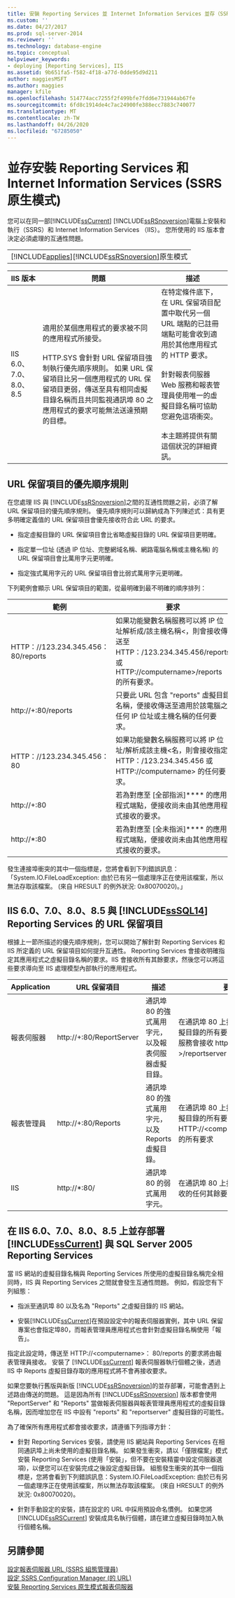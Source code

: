 ```yaml
---
title: 安裝 Reporting Services 並 Internet Information Services 並存（SSRS 原生模式） |Microsoft Docs
ms.custom: ''
ms.date: 04/27/2017
ms.prod: sql-server-2014
ms.reviewer: ''
ms.technology: database-engine
ms.topic: conceptual
helpviewer_keywords:
- deploying [Reporting Services], IIS
ms.assetid: 9b651fa5-f582-4f18-a77d-0dde95d9d211
author: maggiesMSFT
ms.author: maggies
manager: kfile
ms.openlocfilehash: 514774acc7255f2f499bfe7fdd6e731944ab67fe
ms.sourcegitcommit: 6fd8c1914de4c7ac24900fe388ecc7883c740077
ms.translationtype: MT
ms.contentlocale: zh-TW
ms.lasthandoff: 04/26/2020
ms.locfileid: "67285050"
---
```

# <a name="install-reporting-services-and-internet-information-services-side-by-side-ssrs-native-mode"></a>並存安裝 Reporting Services 和 Internet Information Services (SSRS 原生模式)
  您可以在同一部[!INCLUDE[ssCurrent](../../includes/sscurrent-md.md)] [!INCLUDE[ssRSnoversion](../../includes/ssrsnoversion-md.md)]電腦上安裝和執行（SSRS）和 Internet Information Services （IIS）。 您所使用的 IIS 版本會決定必須處理的互通性問題。  
  
||  
|-|  
|[!INCLUDE[applies](../../includes/applies-md.md)][!INCLUDE[ssRSnoversion](../../includes/ssrsnoversion-md.md)]原生模式|  
  
|IIS 版本|問題|描述|  
|-----------------|------------|-----------------|  
|IIS 6.0、7.0、8.0、8.5|適用於某個應用程式的要求被不同的應用程式所接受。<br /><br /> HTTP.SYS 會針對 URL 保留項目強制執行優先順序規則。 如果 URL 保留項目比另一個應用程式的 URL 保留項目更弱，傳送至具有相同虛擬目錄名稱而且共同監視通訊埠 80 之應用程式的要求可能無法送達預期的目標。|在特定條件底下，在 URL 保留項目配置中取代另一個 URL 端點的已註冊端點可能會收到適用於其他應用程式的 HTTP 要求。<br /><br /> 針對報表伺服器 Web 服務和報表管理員使用唯一的虛擬目錄名稱可協助您避免這項衝突。<br /><br /> 本主題將提供有關這個狀況的詳細資訊。|  
  
## <a name="precedence-rules-for-url-reservations"></a>URL 保留項目的優先順序規則  
 在您處理 IIS 與 [!INCLUDE[ssRSnoversion](../../includes/ssrsnoversion-md.md)]之間的互通性問題之前，必須了解 URL 保留項目的優先順序規則。 優先順序規則可以歸納成為下列陳述式：具有更多明確定義值的 URL 保留項目會優先接收符合此 URL 的要求。  
  
-   指定虛擬目錄的 URL 保留項目會比省略虛擬目錄的 URL 保留項目更明確。  
  
-   指定單一位址 (透過 IP 位址、完整網域名稱、網路電腦名稱或主機名稱) 的 URL 保留項目會比萬用字元更明確。  
  
-   指定強式萬用字元的 URL 保留項目會比弱式萬用字元更明確。  
  
 下列範例會顯示 URL 保留項目的範圍，從最明確到最不明確的順序排列：  
  
|範例|要求|  
|-------------|-------------|  
|HTTP：\//123.234.345.456： 80/reports|如果功能變數名稱服務可以將 IP 位址解析成\/該主機名稱\<，則會接收傳送至 HTTP：/123.234.345.456/reports 或 HTTP://computername>/reports 的所有要求。|  
|http://+:80/reports|只要此 URL 包含 "reports" 虛擬目錄名稱，便接收傳送至適用於該電腦之任何 IP 位址或主機名稱的任何要求。|  
|HTTP：\//123.234.345.456：80|如果功能變數名稱服務可以將 IP 位址\/解析成該主機\<名，則會接收指定 HTTP：/123.234.345.456 或 HTTP://computername> 的任何要求。|  
|http://+:80|若為對應至 [全部指派]**** 的應用程式端點，便接收尚未由其他應用程式接收的要求。|  
|http://*:80|若為對應至 [全未指派]**** 的應用程式端點，便接收尚未由其他應用程式接收的要求。|  
  
 發生連接埠衝突的其中一個指標是，您將會看到下列錯誤訊息：「System.IO.FileLoadException: 由於已有另一個處理序正在使用該檔案，所以無法存取該檔案。 (來自 HRESULT 的例外狀況: 0x80070020)。」  
  
## <a name="url-reservations-for-iis-60-70-80-85-with-sssql14-reporting-services"></a>IIS 6.0、7.0、8.0、8.5 與 [!INCLUDE[ssSQL14](../../includes/sssql14-md.md)] Reporting Services 的 URL 保留項目  
 根據上一節所描述的優先順序規則，您可以開始了解針對 Reporting Services 和 IIS 所定義的 URL 保留項目如何提升互通性。 Reporting Services 會接收明確指定其應用程式之虛擬目錄名稱的要求。IIS 會接收所有其餘要求，然後您可以將這些要求導向至 IIS 處理模型內部執行的應用程式。  
  
|Application|URL 保留項目|描述|要求接收|  
|-----------------|---------------------|-----------------|---------------------|  
|報表伺服器|http://+:80/ReportServer|通訊埠 80 的強式萬用字元，以及報表伺服器虛擬目錄。|在通訊埠 80 上接收指定報表伺服器虛擬目錄的所有要求。 報表伺服器 Web 服務會接收 http://\<電腦名稱>/reportserver 的所有要求。|  
|報表管理員|http://+:80/Reports|通訊埠 80 的強式萬用字元，以及 Reports 虛擬目錄。|在通訊埠 80 上接收指定 Reports 虛擬目錄的所有要求。 報表管理員接收 HTTP://\<computername>/reports。的所有要求|  
|IIS|http://*:80/|通訊埠 80 的弱式萬用字元。|在通訊埠 80 上接收其他應用程式未接收的任何其餘要求。|  
  
## <a name="side-by-side-deployments-of-sscurrent-and-sql-server-2005-reporting-services-on-iis-60-70-80-85"></a>在 IIS 6.0、7.0、8.0、8.5 上並存部署 [!INCLUDE[ssCurrent](../../includes/sscurrent-md.md)] 與 SQL Server 2005 Reporting Services  
 當 IIS 網站的虛擬目錄名稱與 Reporting Services 所使用的虛擬目錄名稱完全相同時，IIS 與 Reporting Services 之間就會發生互通性問題。 例如，假設您有下列組態：  
  
-   指派至通訊埠 80 以及名為 "Reports" 之虛擬目錄的 IIS 網站。  
  
-   安裝[!INCLUDE[ssCurrent](../../includes/sscurrent-md.md)]在預設設定中的報表伺服器實例，其中 URL 保留專案也會指定埠80，而報表管理員應用程式也會針對虛擬目錄名稱使用「報告」。  
  
 指定此設定時，傳送至 HTTP://\<computername>： 80/reports 的要求將由報表管理員接收。 安裝了 [!INCLUDE[ssCurrent](../../includes/sscurrent-md.md)] 報表伺服器執行個體之後，透過 IIS 中 Reports 虛擬目錄存取的應用程式將不會再接收要求。  
  
 如果您要執行舊版與新版 [!INCLUDE[ssRSnoversion](../../includes/ssrsnoversion-md.md)]的並存部署，可能會遇到上述路由傳送的問題。 這是因為所有 [!INCLUDE[ssRSnoversion](../../includes/ssrsnoversion-md.md)] 版本都會使用 "ReportServer" 和 "Reports" 當做報表伺服器與報表管理員應用程式的虛擬目錄名稱，因而增加您在 IIS 中設有 "reports" 和 "reportserver" 虛擬目錄的可能性。  
  
 為了確保所有應用程式都會接收要求，請遵循下列指導方針：  
  
-   針對 Reporting Services 安裝，請使用 IIS 網站與 Reporting Services 在相同通訊埠上尚未使用的虛擬目錄名稱。 如果發生衝突，請以「僅限檔案」模式安裝 Reporting Services (使用「安裝」，但不要在安裝精靈中設定伺服器選項)，以便您可以在安裝完成之後設定虛擬目錄。 組態發生衝突的其中一個指標是，您將會看到下列錯誤訊息：System.IO.FileLoadException: 由於已有另一個處理序正在使用該檔案，所以無法存取該檔案。 (來自 HRESULT 的例外狀況: 0x80070020)。  
  
-   針對手動設定的安裝，請在設定的 URL 中採用預設命名慣例。 如果您將 [!INCLUDE[ssRSCurrent](../../includes/ssrscurrent-md.md)] 安裝成具名執行個體，請在建立虛擬目錄時加入執行個體名稱。  
  
## <a name="see-also"></a>另請參閱  
 [設定報表伺服器 URL &#40;SSRS 組態管理員&#41;](configure-report-server-urls-ssrs-configuration-manager.md)   
 [設定 SSRS Configuration Manager &#40;的 URL&#41;](configure-a-url-ssrs-configuration-manager.md)   
 [安裝 Reporting Services 原生模式報表伺服器](install-reporting-services-native-mode-report-server.md)  
  
  
